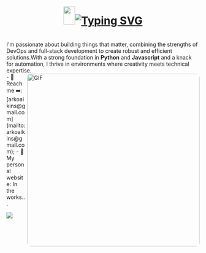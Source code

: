 <h1 align="center" ><img src="https://emojis.slackmojis.com/emojis/images/1531849430/4246/blob-sunglasses.gif?1531849430" width="30" height="47"/><a href="https://git.io/typing-svg"><img src="https://readme-typing-svg.demolab.com?font=Fira+Code&weight=700&size=30&pause=1000&color=566FFFF8&multiline=true&width=600&lines=Hello there,+this+is+Edwin+Aikins" alt="Typing SVG" /></a></h1>
<br>
I'm passionate about building things that matter, combining the strengths of DevOps and full-stack development 
to create robust and efficient solutions.With a strong foundation in <b>Python</b> and <b>Javascript</b> 
and a knack for automation, I thrive in environments where creativity meets technical expertise.
<br>
<img align="right" width="450px" alt="GIF" style="border-radius: 10px;" src="https://i.pinimg.com/originals/f1/e7/34/f1e734f9cade86fe737a9aa404ad5677.gif" />
- 📧 Reach me ➡️: [arkoaikins@gmail.com](mailto:arkoaikins@gmail.com);
- 🔗 My personal website: In the works...
<!-- 🔗 My website: [arkoaikins@gmail.com](mailto:arkoaikins@gmail.com) -->
 







<p align="left" top="4"><img align="left" src='https://streak-stats.demolab.com/?user=arkoaikins'></p>